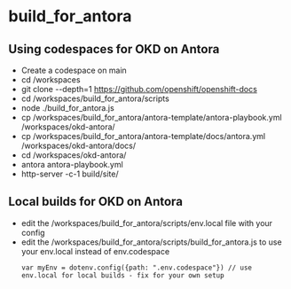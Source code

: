 # build_for_antora

## Using codespaces for OKD on Antora

- Create a codespace on main
- cd /workspaces
- git clone --depth=1 https://github.com/openshift/openshift-docs
- cd /workspaces/build_for_antora/scripts
- node ./build_for_antora.js
- cp /workspaces/build_for_antora/antora-template/antora-playbook.yml /workspaces/okd-antora/
- cp /workspaces/build_for_antora/antora-template/docs/antora.yml /workspaces/okd-antora/docs/
- cd /workspaces/okd-antora/
- antora antora-playbook.yml
- http-server -c-1 build/site/

## Local builds for OKD on Antora

- edit the /workspaces/build_for_antora/scripts/env.local file with your config 
- edit the /workspaces/build_for_antora/scripts/build_for_antora.js to use your env.local instead of env.codespace
  ```
  var myEnv = dotenv.config({path: ".env.codespace"}) // use env.local for local builds - fix for your own setup
  ```
